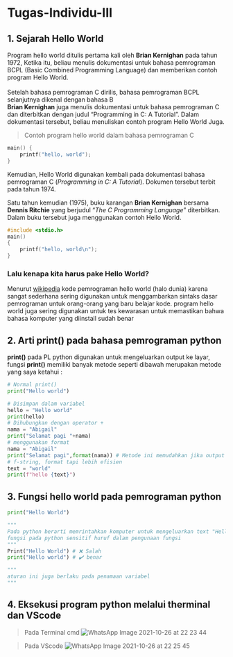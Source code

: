 # Tugas-Individu-III

## 1. Sejarah Hello World
Program hello world ditulis pertama kali oleh **Brian Kernighan** pada tahun 1972, Ketika itu, beliau menulis dokumentasi untuk bahasa pemrograman 
BCPL (Basic Combined Programming Language) dan memberikan contoh program Hello World.
<br><br>
Setelah bahasa pemrograman C dirilis, bahasa pemrograman BCPL selanjutnya dikenal dengan bahasa B <br>
**Brian Kernighan** juga menulis dokumentasi untuk bahasa pemrograman C dan diterbitkan dengan judul “Programming in C: A Tutorial”. Dalam 
dokumentasi tersebut, beliau menuliskan contoh program Hello World Juga.

> Contoh program hello world dalam bahasa pemrograman C
```c
main() {
    printf("hello, world");
}
```
Kemudian, Hello World digunakan kembali pada dokumentasi bahasa pemrograman C (*Programming in C: A Tutorial*).
Dokumen tersebut terbit pada tahun 1974.

Satu tahun kemudian (1975), buku karangan **Brian Kernighan** bersama **Dennis Ritchie** yang berjudul “*The C Programming Language*” diterbitkan. Dalam buku tersebut juga menggunakan contoh Hello World.

```cpp
#include <stdio.h>
main()
{
    printf("hello, world\n");
}
```
### Lalu kenapa kita harus pake Hello World?
Menurut [wikipedia](https://id.wikipedia.org/wiki/Hello_world) kode pemrograman hello world (halo dunia) karena sangat sederhana 
sering digunakan untuk menggambarkan sintaks dasar pemrograman untuk orang-orang yang baru belajar kode.
program hello world juga sering digunakan untuk tes kewarasan untuk memastikan bahwa bahasa komputer yang diinstall sudah benar
## 2. Arti print() pada bahasa pemrograman python
**print()** pada PL python digunakan untuk mengeluarkan output ke layar, fungsi **print()** memiliki banyak metode seperti dibawah merupakan metode yang saya ketahui :

```py
# Normal print()
print("Hello world")

# Disimpan dalam variabel 
hello = "Hello world"
print(hello)
# Dihubungkan dengan operator +
nama = "Abigail"
print("Selamat pagi "+nama)
# menggunakan format
nama = "Abigail"
print("Selamat pagi",format(nama)) # Metode ini memudahkan jika output terdiri dari beberapa variabel
# f-string, format tapi lebih efisien
text = "world"
print(f"hello {text}")
```
## 3. Fungsi hello world pada pemrograman python
```py
print("Hello World")

"""
Pada python berarti memrintahkan komputer untuk mengeluarkan text "Hello World" dilayar
fungsi pada python sensitif huruf dalam pengunaan fungsi
"""
Print("Hello World") # ❌ Salah
print("Hello world") # ✔️ benar

"""
aturan ini juga berlaku pada penamaan variabel
"""
```
## 4. Eksekusi program python melalui therminal dan VScode
> Pada Terminal cmd
![WhatsApp Image 2021-10-26 at 22 23 44](https://user-images.githubusercontent.com/93004722/138899290-392d5c80-e17a-4950-838a-a3c01d489fe4.jpeg)

> Pada VScode
![WhatsApp Image 2021-10-26 at 22 25 45](https://user-images.githubusercontent.com/93004722/138899737-c71a7e23-d6a2-454e-8af4-d904713106e0.jpeg)

